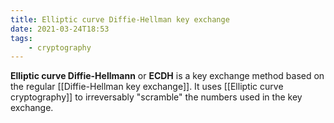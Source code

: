 ```yaml
---
title: Elliptic curve Diffie-Hellman key exchange
date: 2021-03-24T18:53
tags:
    - cryptography
---
```


**Elliptic curve Diffie-Hellmann** or **ECDH** is a key exchange method based on the regular [[Diffie-Hellman key exchange]]. It uses [[Elliptic curve cryptography]] to irreversably "scramble" the numbers used in the key exchange.